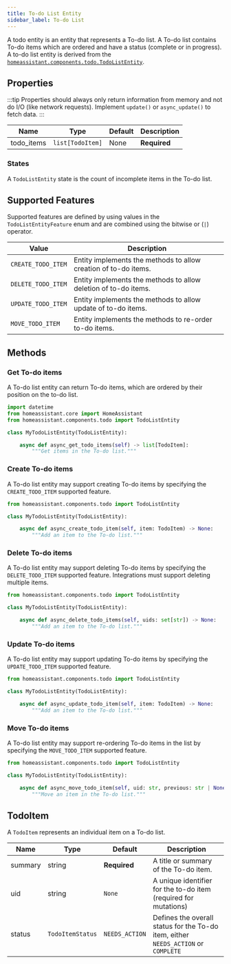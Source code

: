 ```yaml
---
title: To-do List Entity
sidebar_label: To-do List
---
```


A todo entity is an entity that represents a To-do list. A To-do list contains
To-do items which are ordered and have a status (complete or in progress). A to-do list entity is derived from the [`homeassistant.components.todo.TodoListEntity`](https://github.com/home-assistant/core/blob/dev/homeassistant/components/todo/__init__.py).

## Properties

:::tip
Properties should always only return information from memory and not do I/O (like network requests). Implement `update()` or `async_update()` to fetch data.
:::

| Name  | Type          | Default               | Description                                             |
| ----- | ------------- | --------------------- | ------------------------------------------------------- |
| todo_items | <code>list[TodoItem] | None</code> | **Required** | The ordered contents of the To-do list. |

### States

A `TodoListEntity` state is the count of incomplete items in the To-do list.

## Supported Features

Supported features are defined by using values in the `TodoListEntityFeature` enum
and are combined using the bitwise or (`|`) operator.

| Value               | Description                                                        |
| ------------------- | ------------------------------------------------------------------ |
| `CREATE_TODO_ITEM`      | Entity implements the methods to allow creation of to-do items.  |
| `DELETE_TODO_ITEM`      | Entity implements the methods to allow deletion of to-do items.  |
| `UPDATE_TODO_ITEM`      | Entity implements the methods to allow update of to-do items.  |
| `MOVE_TODO_ITEM`        | Entity implements the methods to re-order to-do items.  |

## Methods

### Get To-do items

A To-do list entity can return To-do items, which are ordered by their position
on the to-do list.

```python
import datetime
from homeassistant.core import HomeAssistant
from homeassistant.components.todo import TodoListEntity

class MyTodoListEntity(TodoListEntity):

    async def async_get_todo_items(self) -> list[TodoItem]:
        """Get items in the To-do list."""
```

### Create To-do items

A To-do list entity may support creating To-do items by specifying the `CREATE_TODO_ITEM` supported feature.

```python
from homeassistant.components.todo import TodoListEntity

class MyTodoListEntity(TodoListEntity):

    async def async_create_todo_item(self, item: TodoItem) -> None:
        """Add an item to the To-do list."""
```

### Delete To-do items

A To-do list entity may support deleting To-do items by specifying the `DELETE_TODO_ITEM` supported feature. Integrations must support deleting
multiple items.

```python
from homeassistant.components.todo import TodoListEntity

class MyTodoListEntity(TodoListEntity):

    async def async_delete_todo_items(self, uids: set[str]) -> None:
        """Add an item to the To-do list."""
```

### Update To-do items

A To-do list entity may support updating To-do items by specifying the `UPDATE_TODO_ITEM` supported feature. 

```python
from homeassistant.components.todo import TodoListEntity

class MyTodoListEntity(TodoListEntity):

    async def async_update_todo_item(self, item: TodoItem) -> None:
        """Add an item to the To-do list."""
```

### Move To-do items

A To-do list entity may support re-ordering To-do items in the list by specifying the `MOVE_TODO_ITEM` supported feature. 

```python
from homeassistant.components.todo import TodoListEntity

class MyTodoListEntity(TodoListEntity):

    async def async_move_todo_item(self, uid: str, previous: str | None) -> None:
        """Move an item in the To-do list."""
```

## TodoItem

A `TodoItem` represents an individual item on a To-do list.

| Name        | Type             | Default      | Description                                                                                                                                     |
| ----------- | ---------------- | ------------ | ----------------------------------------------------------------------------------------------------------------------------------------------- |
| summary     | string           | **Required** | A title or summary of the To-do item.
| uid | string | `None` | A unique identifier for the to-do item (required for mutations)
| status | `TodoItemStatus` | `NEEDS_ACTION` | Defines the overall status for the To-do item, either `NEEDS_ACTION` or `COMPLETE`